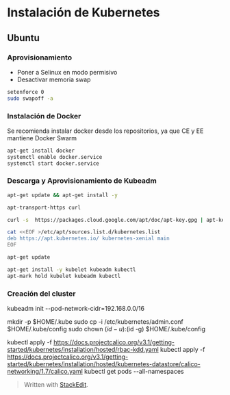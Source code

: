 # Instalación de Kubernetes
## Ubuntu
### Aprovisionamiento
  
- Poner a Selinux en modo permisivo
- Desactivar memoria swap
```bash
setenforce 0
sudo swapoff -a
```

### Instalación de Docker
Se recomienda instalar docker desde los repositorios, ya que CE y EE mantiene Docker Swarm

```bash
apt-get install docker
systemctl enable docker.service
systemctl start docker.service
```
### Descarga y Aprovisionamiento de Kubeadm

```bash
apt-get update && apt-get install -y 

apt-transport-https curl

curl -s  https://packages.cloud.google.com/apt/doc/apt-key.gpg | apt-key add -

cat <<EOF >/etc/apt/sources.list.d/kubernetes.list
deb https://apt.kubernetes.io/ kubernetes-xenial main
EOF

apt-get update

apt-get install -y kubelet kubeadm kubectl
apt-mark hold kubelet kubeadm kubectl
```
### Creación del cluster
 kubeadm init --pod-network-cidr=192.168.0.0/16

 mkdir -p $HOME/.kube
 sudo cp -i /etc/kubernetes/admin.conf $HOME/.kube/config
 sudo chown $(id -u):$(id -g) $HOME/.kube/config

 kubectl apply -f https://docs.projectcalico.org/v3.1/getting-started/kubernetes/installation/hosted/rbac-kdd.yaml
 kubectl apply -f https://docs.projectcalico.org/v3.1/getting-started/kubernetes/installation/hosted/kubernetes-datastore/calico-networking/1.7/calico.yaml
 kubectl get pods --all-namespaces

> Written with [StackEdit](https://stackedit.io/).
<!--stackedit_data:
eyJoaXN0b3J5IjpbLTE4NDA2MjExMTUsODk3Mzk3NjgzLC0xMz
k1MTQyNDE5LDczMDk5ODExNl19
-->